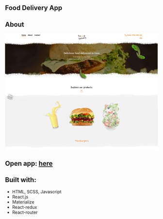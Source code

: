 ## Food Delivery App

## About

![alt text](https://raw.githubusercontent.com/SIonut0122/fooddelivery/gh-pages/static/media/bg_github.jpg)

## Open app: [here](https://sionut0122.github.io/fooddelivery/)

## Built with:

- HTML, SCSS, Javascript
- React.js
- Materialize
- React-redux
- React-router

